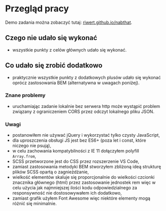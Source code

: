 # Przegląd pracy

Demo zadania można zobaczyć tutaj: [riwert.github.io/nabthat](https://riwert.github.io/nabthat/).

## Czego nie udało się wykonać
- wszystkie punkty z celów głównych udało się wykonać.

## Co udało się zrobić dodatkowo
- praktycznie wszystkie punkty z dodatkowych plusów udało się wykonać oprócz zastosowania BEM (alternatywna w uwagach poniżej).

### Znane problemy
- uruchamiając zadanie lokalnie bez serwera http może wystąpić problem związany z ograniczeniem CORS przez odczyt lokalnego pliku JSON.

### Uwagi
- postanowiłem nie używać jQuery i wykorzystać tylko czysty JavaScript,
- dla uproszczenia obsługi JS jest bez ES6+ (poza let i const, które niczego nie psują),
- w celu zachowania kompatybilności z IE 11 dołączyłem polyfill `Array.from`,
- SCSS przetworzone jest do CSS przez rozszerzenie VS Code,
- zamiast zastosowania metodyki BEM stworzyłem zbliżoną ideą strukturę plików SCSS opartą o zagnieżdżanie,
- wielkość elementów skaluje się proporcjonalnie do wielkości czcionki znacznika głównego (html) przez zastosowanie jednostek rem więc w celu użycia jak najmniejszej ilości kodu odpowiedzialnego za responsywność nie dostosowywałem ich dodatkowo,
- zamiast grafik użyłem Font Awesome więc niektóre elementy mogą różnić się minimalnie.
